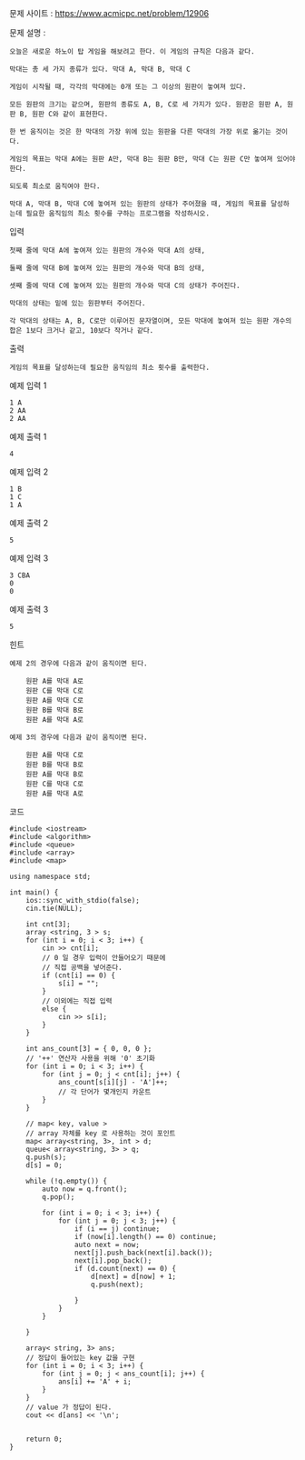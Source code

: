 문제 사이트 : https://www.acmicpc.net/problem/12906

문제 설명 : 

	오늘은 새로운 하노이 탑 게임을 해보려고 한다. 이 게임의 규칙은 다음과 같다.

	막대는 총 세 가지 종류가 있다. 막대 A, 막대 B, 막대 C
	
	게임이 시작될 때, 각각의 막대에는 0개 또는 그 이상의 원판이 놓여져 있다.
	
	모든 원판의 크기는 같으며, 원판의 종류도 A, B, C로 세 가지가 있다. 원판은 원판 A, 원판 B, 원판 C와 같이 표현한다.
	
	한 번 움직이는 것은 한 막대의 가장 위에 있는 원판을 다른 막대의 가장 위로 옮기는 것이다.
	
	게임의 목표는 막대 A에는 원판 A만, 막대 B는 원판 B만, 막대 C는 원판 C만 놓여져 있어야 한다.
	
	되도록 최소로 움직여야 한다.
	
	막대 A, 막대 B, 막대 C에 놓여져 있는 원판의 상태가 주어졌을 때, 게임의 목표를 달성하는데 필요한 움직임의 최소 횟수를 구하는 프로그램을 작성하시오.

입력

	첫째 줄에 막대 A에 놓여져 있는 원판의 개수와 막대 A의 상태,
	
	둘째 줄에 막대 B에 놓여져 있는 원판의 개수와 막대 B의 상태, 
	
	셋째 줄에 막대 C에 놓여져 있는 원판의 개수와 막대 C의 상태가 주어진다. 
	
	막대의 상태는 밑에 있는 원판부터 주어진다.

	각 막대의 상태는 A, B, C로만 이루어진 문자열이며, 모든 막대에 놓여져 있는 원판 개수의 합은 1보다 크거나 같고, 10보다 작거나 같다.


출력
	
	게임의 목표를 달성하는데 필요한 움직임의 최소 횟수를 출력한다.

예제 입력 1 

	1 A
	2 AA
	2 AA

예제 출력 1 

	4

예제 입력 2 

	1 B
	1 C
	1 A

예제 출력 2 

	5

예제 입력 3 

	3 CBA
	0
	0

예제 출력 3 

	5

힌트

	예제 2의 경우에 다음과 같이 움직이면 된다.

		원판 A를 막대 A로
		원판 C를 막대 C로
		원판 A를 막대 C로
		원판 B를 막대 B로
		원판 A를 막대 A로
		
	예제 3의 경우에 다음과 같이 움직이면 된다.

		원판 A를 막대 C로
		원판 B를 막대 B로
		원판 A를 막대 B로
		원판 C를 막대 C로
		원판 A를 막대 A로


코드

	#include <iostream>
	#include <algorithm>
	#include <queue>
	#include <array>
	#include <map>

	using namespace std;

	int main() {
		ios::sync_with_stdio(false);
		cin.tie(NULL);

		int cnt[3];
		array <string, 3 > s;
		for (int i = 0; i < 3; i++) {
			cin >> cnt[i];
			// 0 일 경우 입력이 안들어오기 때문에
			// 직접 공백을 넣어준다.
			if (cnt[i] == 0) {
				s[i] = "";
			}
			// 이외에는 직접 입력
			else {
				cin >> s[i];
			}
		}

		int ans_count[3] = { 0, 0, 0 };
		// '++' 연산자 사용을 위해 '0' 초기화
		for (int i = 0; i < 3; i++) {
			for (int j = 0; j < cnt[i]; j++) {
				ans_count[s[i][j] - 'A']++;
				// 각 단어가 몇개인지 카운트
			}
		}

		// map< key, value >
		// array 자체를 key 로 사용하는 것이 포인트
		map< array<string, 3>, int > d;
		queue< array<string, 3> > q;
		q.push(s);
		d[s] = 0;

		while (!q.empty()) {
			auto now = q.front();
			q.pop();

			for (int i = 0; i < 3; i++) {
				for (int j = 0; j < 3; j++) {
					if (i == j) continue;
					if (now[i].length() == 0) continue;
					auto next = now;
					next[j].push_back(next[i].back());
					next[i].pop_back();
					if (d.count(next) == 0) {
						d[next] = d[now] + 1;
						q.push(next);

					}
				}
			}

		}

		array< string, 3> ans;
		// 정답이 들어있는 key 값을 구현
		for (int i = 0; i < 3; i++) {
			for (int j = 0; j < ans_count[i]; j++) {
				ans[i] += 'A' + i;
			}
		}
		// value 가 정답이 된다.
		cout << d[ans] << '\n';


		return 0;
	}
